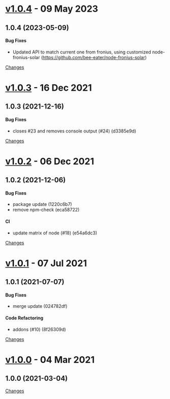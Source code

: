 
<a name="v1.0.4"></a>
# [v1.0.4](https://github.com/bee-eater/node-red-contrib-fronius-solar/releases/tag/v1.0.4) - 09 May 2023

## 1.0.4 (2023-05-09)

#### Bug Fixes

* Updated API to match current one from fronius, using customized node-fronius-solar (https://github.com/bee-eater/node-fronius-solar)



[Changes][v1.0.4]


<a name="v1.0.3"></a>
# [v1.0.3](https://github.com/mabunixda/node-red-contrib-fronius-solar/releases/tag/v1.0.3) - 16 Dec 2021

## 1.0.3 (2021-12-16)

#### Bug Fixes

* closes #23 and removes console output (#24) (d3385e9d)



[Changes][v1.0.3]


<a name="v1.0.2"></a>
# [v1.0.2](https://github.com/mabunixda/node-red-contrib-fronius-solar/releases/tag/v1.0.2) - 06 Dec 2021

## 1.0.2 (2021-12-06)

#### Bug Fixes

* package update (1220c6b7)
* remove npm-check (eca58722)

#### CI

* update matrix of node (#18) (e54a6dc3)



[Changes][v1.0.2]


<a name="v1.0.1"></a>
# [v1.0.1](https://github.com/mabunixda/node-red-contrib-fronius-solar/releases/tag/v1.0.1) - 07 Jul 2021

## 1.0.1 (2021-07-07)

#### Bug Fixes

* merge update (024782df)

#### Code Refactoring

* addons (#10) (8f26309d)



[Changes][v1.0.1]


<a name="v1.0.0"></a>
# [v1.0.0](https://github.com/mabunixda/node-red-contrib-fronius-solar/releases/tag/v1.0.0) - 04 Mar 2021

## 1.0.0 (2021-03-04)



[Changes][v1.0.0]


[v1.0.4]: https://github.com/bee-eater/node-red-contrib-fronius-solar/compare/v1.0.3...v1.0.4
[v1.0.3]: https://github.com/mabunixda/node-red-contrib-fronius-solar/compare/v1.0.2...v1.0.3
[v1.0.2]: https://github.com/mabunixda/node-red-contrib-fronius-solar/compare/v1.0.1...v1.0.2
[v1.0.1]: https://github.com/mabunixda/node-red-contrib-fronius-solar/compare/v1.0.0...v1.0.1
[v1.0.0]: https://github.com/mabunixda/node-red-contrib-fronius-solar/tree/v1.0.0

 <!-- Generated by https://github.com/rhysd/changelog-from-release -->

